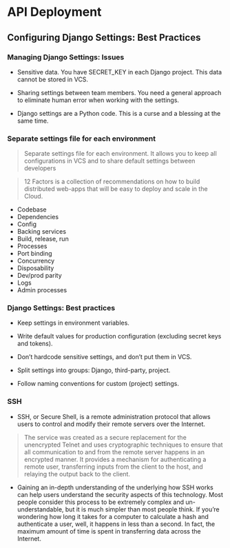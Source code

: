 # API Deployment

## Configuring Django Settings: Best Practices

### Managing Django Settings: Issues
* Sensitive data. You have SECRET_KEY in each Django project. This data cannot be stored in VCS.

* Sharing settings between team members. You need a general approach to eliminate human error when working with the settings.

* Django settings are a Python code. This is a curse and a blessing at the same time.

### Separate settings file for each environment

>Separate settings file for each environment. It allows you to keep all configurations in VCS and to share default settings between developers

>12 Factors is a collection of recommendations on how to build distributed web-apps that will be easy to deploy and scale in the Cloud.

* Codebase
* Dependencies
* Config
* Backing services
* Build, release, run
* Processes
* Port binding
* Concurrency
* Disposability
* Dev/prod parity
* Logs
* Admin processes

### Django Settings: Best practices
* Keep settings in environment variables.

* Write default values for production configuration (excluding secret keys and tokens).

* Don’t hardcode sensitive settings, and don’t put them in VCS.

* Split settings into groups: Django, third-party, project.

* Follow naming conventions for custom (project) settings.

### SSH

* SSH, or Secure Shell, is a remote administration protocol that allows users to control and modify their remote servers over the Internet.

 >The service was created as a secure replacement for the unencrypted Telnet and uses cryptographic techniques to ensure that all communication to and from the remote server happens in an encrypted manner. It provides a mechanism for authenticating a remote user, transferring inputs from the client to the host, and relaying the output back to the client.

* Gaining an in-depth understanding of the underlying how SSH works can help users understand the security aspects of this technology. Most people consider this process to be extremely complex and un-understandable, but it is much simpler than most people think. If you’re wondering how long it takes for a computer to calculate a hash and authenticate a user, well, it happens in less than a second. In fact, the maximum amount of time is spent in transferring data across the Internet.